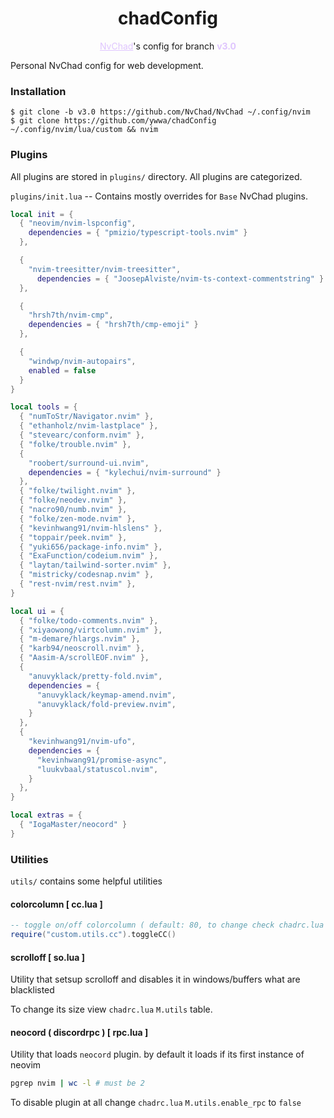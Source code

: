 <h1 align="center">chadConfig</h1>
<p align="center">
    <a style="color: #DFC5FE" href="https://nvchad.com">NvChad</a>'s config for branch <b style="color: #DFC5FE">v3.0</b>
</p>

Personal NvChad config for web development.

### Installation

```shell
$ git clone -b v3.0 https://github.com/NvChad/NvChad ~/.config/nvim
$ git clone https://github.com/ywwa/chadConfig ~/.config/nvim/lua/custom && nvim
```

### Plugins

All plugins are stored in `plugins/` directory. All plugins are categorized.

`plugins/init.lua` -- Contains mostly overrides for `Base` NvChad plugins.

```lua
local init = {
  { "neovim/nvim-lspconfig",
    dependencies = { "pmizio/typescript-tools.nvim" }
  },

  {
    "nvim-treesitter/nvim-treesitter",
      dependencies = { "JoosepAlviste/nvim-ts-context-commentstring" }
  },

  {
    "hrsh7th/nvim-cmp",
    dependencies = { "hrsh7th/cmp-emoji" }
  },

  {
    "windwp/nvim-autopairs",
    enabled = false
  }
}
```

```lua
local tools = {
  { "numToStr/Navigator.nvim" },
  { "ethanholz/nvim-lastplace" },
  { "stevearc/conform.nvim" },
  { "folke/trouble.nvim" },
  {
    "roobert/surround-ui.nvim",
    dependencies = { "kylechui/nvim-surround" }
  },
  { "folke/twilight.nvim" },
  { "folke/neodev.nvim" },
  { "nacro90/numb.nvim" },
  { "folke/zen-mode.nvim" },
  { "kevinhwang91/nvim-hlslens" },
  { "toppair/peek.nvim" },
  { "yuki656/package-info.nvim" },
  { "ExaFunction/codeium.nvim" },
  { "laytan/tailwind-sorter.nvim" },
  { "mistricky/codesnap.nvim" },
  { "rest-nvim/rest.nvim" },
}
```

```lua
local ui = {
  { "folke/todo-comments.nvim" },
  { "xiyaowong/virtcolumn.nvim" },
  { "m-demare/hlargs.nvim" },
  { "karb94/neoscroll.nvim" },
  { "Aasim-A/scrollEOF.nvim" },
  {
    "anuvyklack/pretty-fold.nvim",
    dependencies = {
      "anuvyklack/keymap-amend.nvim",
      "anuvyklack/fold-preview.nvim",
    }
  },
  {
    "kevinhwang91/nvim-ufo",
    dependencies = {
      "kevinhwang91/promise-async",
      "luukvbaal/statuscol.nvim",
    }
  },
}
```

```lua
local extras = {
  { "IogaMaster/neocord" }
}
```

### Utilities

`utils/` contains some helpful utilities

#### colorcolumn [ cc.lua ]

```lua
-- toggle on/off colorcolumn ( default: 80, to change check chadrc.lua )
require("custom.utils.cc").toggleCC()
```

#### scrolloff [ so.lua ]

Utility that setsup scrolloff and disables it in windows/buffers what are blacklisted

To change its size view `chadrc.lua` `M.utils` table.


#### neocord ( discordrpc ) [ rpc.lua ]

Utility that loads `neocord` plugin.
by default it loads if its first instance of neovim

```bash
pgrep nvim | wc -l # must be 2
```

To disable plugin at all change `chadrc.lua` `M.utils.enable_rpc` to `false`
